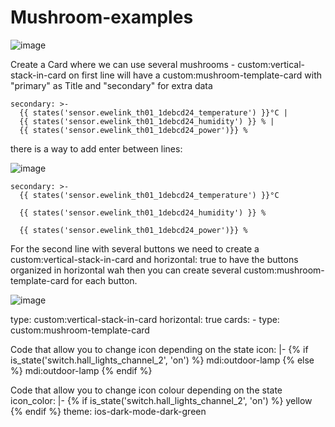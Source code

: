 # Mushroom-examples

![image](https://user-images.githubusercontent.com/24855529/170824801-560c966c-eccb-4e17-b4f3-2d5891aad5f3.png)

Create a Card where we can use several mushrooms - custom:vertical-stack-in-card
on first line will have a custom:mushroom-template-card with "primary" as Title and "secondary" for extra data


    secondary: >-
      {{ states('sensor.ewelink_th01_1debcd24_temperature') }}°C | 
      {{ states('sensor.ewelink_th01_1debcd24_humidity') }} % | 
      {{ states('sensor.ewelink_th01_1debcd24_power')}} %  

there is a way  to add enter between lines:

![image](https://user-images.githubusercontent.com/24855529/170824986-dea18b67-ec3a-497f-910e-ef14517b2439.png)

    secondary: >-
      {{ states('sensor.ewelink_th01_1debcd24_temperature') }}°C 

      {{ states('sensor.ewelink_th01_1debcd24_humidity') }} %  

      {{ states('sensor.ewelink_th01_1debcd24_power')}} %  


For the second line with several buttons we need to create a custom:vertical-stack-in-card and horizontal: true to have the buttons organized in horizontal wah then you can create several custom:mushroom-template-card for each button.

![image](https://user-images.githubusercontent.com/24855529/170825035-96c6da60-b88d-4e44-b729-78217afe6fe0.png)

 type: custom:vertical-stack-in-card
    horizontal: true
    cards:
      - type: custom:mushroom-template-card      

Code that allow you to change icon depending on the state
        icon: |-
          {% if is_state('switch.hall_lights_channel_2', 'on') %}
            mdi:outdoor-lamp
          {% else %}
            mdi:outdoor-lamp
          {% endif %}
          
Code that allow you to change icon colour depending on the state
        icon_color: |-
          {% if is_state('switch.hall_lights_channel_2', 'on') %}
            yellow
          {% endif %}
        theme: ios-dark-mode-dark-green

